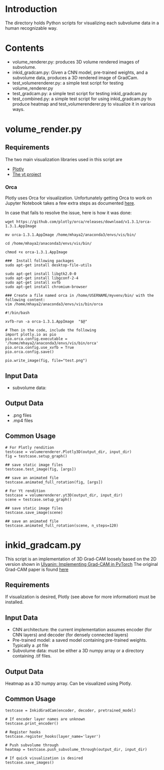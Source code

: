 # Introduction
The directory holds Python scripts for visualizing each subvolume data in a 
human recognizable way. 

# Contents
* volume_renderer.py: produces 3D volume rendered images of subvolume.
* inkid_gradcam.py: Given a CNN model, pre-trained weights, and a subvolume data, produces a 3D rendered image of GradCam.
* test_volumerenderer.py: a simple test script for testing volume_renderer.py
* test_gradcam.py: a simple test script for testing inkid_gradcam.py
* test_combined.py: a simple test script for using inkid_gradcam.py to produce heatmap and test_volumerenderer.py to visualize it in various ways.

# volume_render.py 

## Requirements
The two main visualization libraries used in this script are
* [Plotly](https://plotly.com/python/3d-volume-plots/)
* [The yt project](https://yt-project.org/doc/visualizing/volume_rendering.html)

### Orca
Plotly uses Orca for visualization. Unfortunately getting Orca to work on Jupyter
Notebook takes a few extra steps as documented [here](https://plotly.com/python/orca-management/).

In case that fails to resolve the issue, here is how it was done: 

```
wget https://github.com/plotly/orca/releases/download/v1.3.1/orca-1.3.1.AppImage

mv orca-1.3.1.AppImage /home/mhaya2/anaconda3/envs/vis/bin/

cd /home/mhaya2/anaconda3/envs/vis/bin/

chmod +x orca-1.3.1.AppImage

###  Install following packages
sudo apt-get install desktop-file-utils

sudo apt-get install libgtk2.0-0 
sudo apt-get install libgconf-2-4 
sudo apt-get install xvfb
sudo apt-get install chromium-browser

### Create a file named orca in /home/USERNAME/myvenv/bin/ with the following content:
vim /home/mhaya2/anaconda3/envs/vis/bin/orca

#!/bin/bash

xvfb-run -a orca-1.3.1.AppImage  "$@"

# Then in the code, include the following
import plotly.io as pio
pio.orca.config.executable = '/home/mhaya2/anaconda3/envs/vis/bin/orca'
pio.orca.config.use_xvfb = True
pio.orca.config.save()

pio.write_image(fig, file="test.png")

```

## Input Data
* subvolume data: 

## Output Data
* .png files
* .mp4 files

## Common Usage
```
# For Plotly rendition
testcase = volumerenderer.Plotly3D(output_dir, input_dir)
fig = testcase.setup_graph()

## save static image files
testcase.test_image(fig, [args])

## save an animated file
testcase.animated_full_rotation(fig, [args])

# For Yt rendition
testcase = volumerenderer.yt3D(output_dir, input_dir)
scene = testcase.setup_graph()

## save static image files
testcase.save_image(scene)

## save an animated file
testcase.animated_full_rotation(scene, n_steps=120)
```

# inkid_gradcam.py
This script is an implementation of 3D Grad-CAM loosely based on the 2D version shown in [Ulyanin: Implementing Grad-CAM in PyTorch](https://medium.com/@stepanulyanin/implementing-grad-cam-in-pytorch-ea0937c31e82)  The original Grad-CAM paper is found [here](https://arxiv.org/abs/1610.02391)

## Requirements
If visualization is desired, Plotly (see above for more information) must be installed.

## Input Data
* CNN architecture: the current implementation assumes encoder (for CNN layers) and decoder (for densely connected layers)
* Pre-trained model: a saved model containing pre-trained weights. Typically a .pt file
* Subvolume data: must be either a 3D numpy array or a directory containing .tif files.

## Output Data
Heatmap as a 3D numpy array. Can be visualized using Plotly.  

## Common Usage
```
testcase = InkidGradCam(encoder, decoder, pretrained_model)

# If encoder layer names are unknown
testcase.print_encoder()

# Register hooks
testcase.register_hooks(layer_name='layer')

# Push subvolume through
heatmap = testcase.push_subvolume_through(output_dir, input_dir)

# If quick visualization is desired
testcase.save_images()
```
